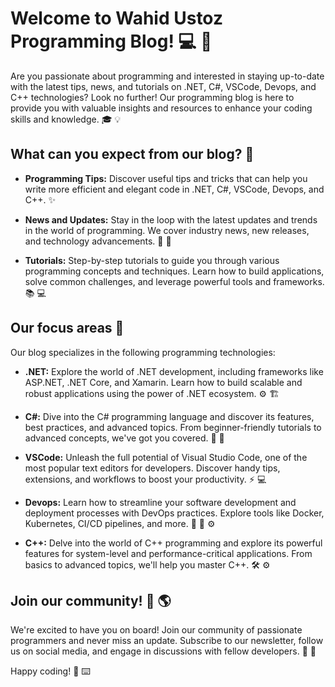 # Welcome to Wahid Ustoz Programming Blog! :computer: :rocket:

Are you passionate about programming and interested in staying up-to-date with the latest tips, news, and tutorials on .NET, C#, VSCode, Devops, and C++ technologies? Look no further! Our programming blog is here to provide you with valuable insights and resources to enhance your coding skills and knowledge. :mortar_board: :bulb:

## What can you expect from our blog? :mag_right:

- **Programming Tips:** Discover useful tips and tricks that can help you write more efficient and elegant code in .NET, C#, VSCode, Devops, and C++. :sparkles:

- **News and Updates:** Stay in the loop with the latest updates and trends in the world of programming. We cover industry news, new releases, and technology advancements. :newspaper: :loudspeaker:

- **Tutorials:** Step-by-step tutorials to guide you through various programming concepts and techniques. Learn how to build applications, solve common challenges, and leverage powerful tools and frameworks. :books: :computer:

## Our focus areas :dart:

Our blog specializes in the following programming technologies:

- **.NET:** Explore the world of .NET development, including frameworks like ASP.NET, .NET Core, and Xamarin. Learn how to build scalable and robust applications using the power of .NET ecosystem. :gear: :building_construction:

- **C#:** Dive into the C# programming language and discover its features, best practices, and advanced topics. From beginner-friendly tutorials to advanced concepts, we've got you covered. :rainbow: :muscle:

- **VSCode:** Unleash the full potential of Visual Studio Code, one of the most popular text editors for developers. Discover handy tips, extensions, and workflows to boost your productivity. :zap: :computer:

- **Devops:** Learn how to streamline your software development and deployment processes with DevOps practices. Explore tools like Docker, Kubernetes, CI/CD pipelines, and more. :whale: :rocket: :gear:

- **C++:** Delve into the world of C++ programming and explore its powerful features for system-level and performance-critical applications. From basics to advanced topics, we'll help you master C++. :hammer_and_wrench: :gear:

## Join our community! :handshake: :earth_americas:

We're excited to have you on board! Join our community of passionate programmers and never miss an update. Subscribe to our newsletter, follow us on social media, and engage in discussions with fellow developers. :speech_balloon: :raised_hands:

Happy coding! :tada: :keyboard: